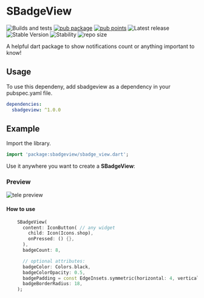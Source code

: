 # SBadgeView

![Builds and tests](https://github.com/smith8h/sbadge_view/actions/workflows/build.yml/badge.svg)
[![pub package](https://img.shields.io/pub/v/sbadgeview.svg)](https://pub.dev/packages/sbadgeview)
[![pub points](https://img.shields.io/pub/points/sbadgeview?color=2E8B57&label=pub%20points)](https://pub.dev/packages/sbadgeview/score)
![Latest release](https://img.shields.io/github/v/release/smith8h/sbadge_view?include_prereleases&amp;label=latest%20release)
![Stable Version](https://img.shields.io/badge/stable_version-1.0.0-blue)
![Stability](https://img.shields.io/badge/stability-stable-green.svg)
![repo size](https://img.shields.io/github/repo-size/smith8h/sbadge_view)

A helpful dart package to show notifications count or anything important to know!

## Usage

To use this dependeny, add sbadgeview as a dependency in your pubspec.yaml file.

```yaml
dependencies:
  sbadgeview: ^1.0.0
```

## Example

Import the library.

```dart
import 'package:sbadgeview/sbadge_view.dart';
```

Use it anywhere you want to create a **SBadgeView**:

### Preview

![tele preview](https://te.legra.ph/file/de31b349017802095c8c7.jpg)

#### How to use

```dart
    SBadgeView(
      content: IconButton( // any widget
        child: Icon(Icons.shop), 
        onPressed: () {},
      ),
      badgeCount: 8,

      // optional attributes:
      badgeColor: Colors.black,
      badgeColorOpacity: 0.5,
      badgePadding = const EdgeInsets.symmetric(horizontal: 4, vertical: 2),
      badgeBorderRadius: 18,
    );
```

